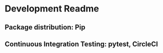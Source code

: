 # Development Readme

## Package distribution: Pip 

## Continuous Integration Testing: pytest, CircleCI

